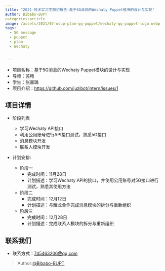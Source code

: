 ```yaml
---
title: "2021-技术实习生期初报告-基于5G消息的Wechaty Puppet模块的设计与实现"
author: Bibabo-BUPT
categories:article
image: /assets/2021/07-ospp-plan-qq-puppet/wechaty-qq-puppet-logo.webp
tags:
  - 5G message
  - puppet
  - plan
  - Wechaty


---
```


- 项目名称：基于5G消息的Wechaty Puppet模块的设计与实现
- 导师：苏畅
- 学生：张嘉璐
- 项目介绍：<https://github.com/juzibot/intern/issues/1>
  
## 项目详情

- 阶段列表
  - 学习Wechaty API接口
  - 利用公用账号进行API接口测试，熟悉5G接口
  - 消息模块开发
  - 联系人模块开发

- 计划安排:
  - 阶段一
    - 完成时间：11月28日
    - 计划描述：学习Wechaty API的接口，并使用公用账号对5G接口进行测试，熟悉其使用方法
  - 阶段二
    - 完成时间：12月12日
    - 计划描述：与耀龙合作完成消息模块的拆分与重新组织
  - 阶段三
    - 完成时间：12月28日
    - 计划描述：完成联系人模块的拆分与重新组织
## 联系我们

- 联系方式：745463206@qq.com

> Author:[@Bibabo-BUPT](https://github.com/Bibabo-BUPT)
